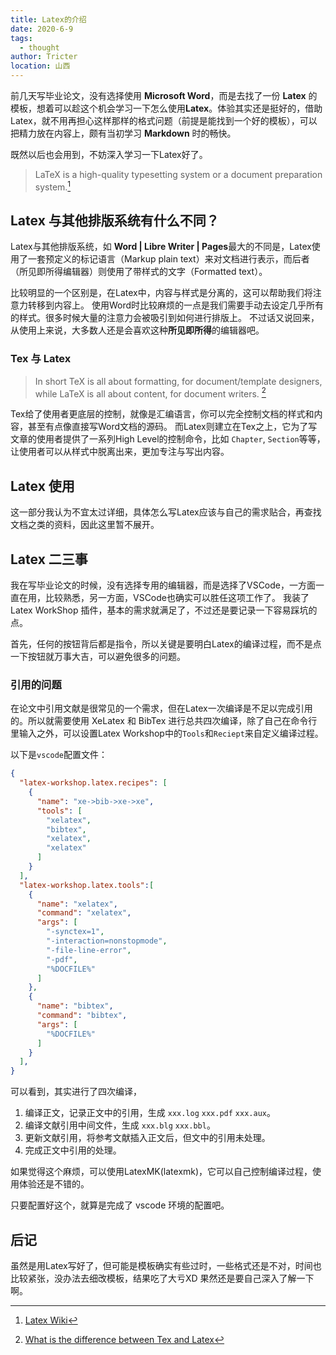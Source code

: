 ```yaml
---
title: Latex的介绍
date: 2020-6-9
tags: 
  - thought
author: Tricter
location: 山西
---
```


前几天写毕业论文，没有选择使用 **Microsoft Word**，而是去找了一份 **Latex** 的模板，想着可以趁这个机会学习一下怎么使用**Latex**。体验其实还是挺好的，借助Latex，就不用再担心这样那样的格式问题（前提是能找到一个好的模板），可以把精力放在内容上，颇有当初学习 **Markdown** 时的畅快。

既然以后也会用到，不妨深入学习一下Latex好了。

> LaTeX is a high-quality typesetting system or a document preparation system.[^wiki]

## Latex 与其他排版系统有什么不同？

Latex与其他排版系统，如 **Word | Libre Writer | Pages**最大的不同是，Latex使用了一套预定义的标记语言（Markup plain text）来对文档进行表示，而后者（所见即所得编辑器）则使用了带样式的文字（Formatted text）。

比较明显的一个区别是，在Latex中，内容与样式是分离的，这可以帮助我们将注意力转移到内容上。
使用Word时比较麻烦的一点是我们需要手动去设定几乎所有的样式。很多时候大量的注意力会被吸引到如何进行排版上。
不过话又说回来，从使用上来说，大多数人还是会喜欢这种**所见即所得**的编辑器吧。

### Tex 与 Latex

> In short TeX is all about formatting, for document/template designers, while LaTeX is all about content, for document writers. [^diff]

Tex给了使用者更底层的控制，就像是汇编语言，你可以完全控制文档的样式和内容，甚至有点像直接写Word文档的源码。
而Latex则建立在Tex之上，它为了写文章的使用者提供了一系列High Level的控制命令，比如 `Chapter`, `Section`等等，让使用者可以从样式中脱离出来，更加专注与写出内容。

## Latex 使用

这一部分我认为不宜太过详细，具体怎么写Latex应该与自己的需求贴合，再查找文档之类的资料，因此这里暂不展开。

## Latex 二三事

我在写毕业论文的时候，没有选择专用的编辑器，而是选择了VSCode，一方面一直在用，比较熟悉，另一方面，VSCode也确实可以胜任这项工作了。
我装了Latex WorkShop 插件，基本的需求就满足了，不过还是要记录一下容易踩坑的点。

首先，任何的按钮背后都是指令，所以关键是要明白Latex的编译过程，而不是点一下按钮就万事大吉，可以避免很多的问题。

### 引用的问题

在论文中引用文献是很常见的一个需求，但在Latex一次编译是不足以完成引用的。所以就需要使用 XeLatex 和 BibTex 进行总共四次编译，除了自己在命令行里输入之外，可以设置Latex Workshop中的`Tools`和`Reciept`来自定义编译过程。

以下是`vscode`配置文件：
```json
{
  "latex-workshop.latex.recipes": [
    {
      "name": "xe->bib->xe->xe",
      "tools": [
        "xelatex",
        "bibtex",
        "xelatex",
        "xelatex"
      ]
    }
  ],
  "latex-workshop.latex.tools":[
    {
      "name": "xelatex",
      "command": "xelatex",
      "args": [
        "-synctex=1",
        "-interaction=nonstopmode",
        "-file-line-error",
        "-pdf",
        "%DOCFILE%"
      ]
    },
    {
      "name": "bibtex",
      "command": "bibtex",
      "args": [
        "%DOCFILE%"
      ]
    }
  ],
}   
```

可以看到，其实进行了四次编译，
1. 编译正文，记录正文中的引用，生成 `xxx.log` `xxx.pdf` `xxx.aux`。
1. 编译文献引用中间文件，生成 `xxx.blg` `xxx.bbl`。
1. 更新文献引用，将参考文献插入正文后，但文中的引用未处理。
1. 完成正文中引用的处理。

如果觉得这个麻烦，可以使用LatexMK(latexmk)，它可以自己控制编译过程，使用体验还是不错的。

只要配置好这个，就算是完成了 vscode 环境的配置吧。

## 后记

虽然是用Latex写好了，但可能是模板确实有些过时，一些格式还是不对，时间也比较紧张，没办法去细改模板，结果吃了大亏XD
果然还是要自己深入了解一下啊。


[^wiki]: [Latex Wiki](https://www.wikiwand.com/en/LaTeX#/overview)
[^diff]: [What is the difference between Tex and Latex](https://tex.stackexchange.com/questions/49/what-is-the-difference-between-tex-and-latex)